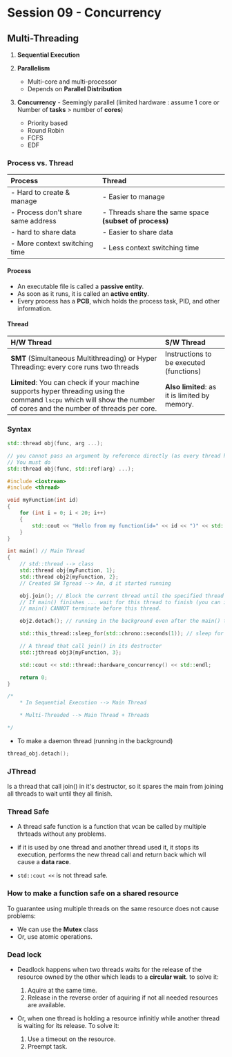 # Session 09 - Concurrency

## Multi-Threading

1. **Sequential Execution**

2. **Parallelism**
   * Multi-core and multi-processor
   * Depends on **Parallel Distribution**

3. **Concurrency** - Seemingly parallel (limited hardware : assume 1 core or Number of **tasks** > number of **cores**)
   * Priority based
   * Round Robin
   * FCFS
   * EDF

### Process vs. Thread

| Process | Thread |
| :-- | :-- |
| - Hard to create & manage | - Easier to manage |
| - Process don't share same address | - Threads share the same space **(subset of process)** |
| - hard to share data | - Easier to share data |
| - More context switching time | - Less context switching time |

#### Process

* An executable file is called a **passive entity**.
* As soon as it runs, it is called an **active entity**.
* Every process has a **PCB**, which holds the process task, PID, and other information.

#### Thread

| H/W Thread | S/W Thread |
|:--|:--|
|**SMT** (Simultaneous Multithreading) or Hyper Threading: every core runs two threads | Instructions to be executed (functions) |
| **Limited**: You can check if your machine supports hyper threading using the command `lscpu` which will show the number of cores and the number of threads per core. | **Also limited**: as it is limited by memory. |

### Syntax

```cpp
std::thread obj(func, arg ...);

// you cannot pass an argument by reference directly (as every thread has its own address space)
// You must do
std::thread obj(func, std::ref(arg) ...);
```

```cpp
#include <iostream>
#include <thread>

void myFunction(int id)
{
    for (int i = 0; i < 20; i++)
    {
        std::cout << "Hello from my function(id=" << id << ")" << std::endl;
    }
}

int main() // Main Thread
{
    // std::thread --> class
    std::thread obj{myFunction, 1};
    std::thread obj2{myFunction, 2};
    // Created SW Tgread --> An, d it started running

    obj.join(); // Block the current thread until the specified thread finishes.
    // If main() finishes ... wait for this thread to finish (you can instead put a while(1))
    // main() CANNOT terminate before this thread.

    obj2.detach(); // running in the background even after the main() terminates

    std::this_thread::sleep_for(std::chrono::seconds(1)); // sleep for 1 seconds

    // A thread that call join() in its destructor
    std::jthread obj3{myFunction, 3};

    std::cout << std::thread::hardware_concurrency() << std::endl;

    return 0;
}

/*
    * In Sequential Execution --> Main Thread

    * Multi-Threaded --> Main Thread + Threads

*/
```

* To make a daemon thread (running in the background)

```cpp
thread_obj.detach();
```

### JThread

Is a thread that call join() in it's destructor, so it spares the main from joining all threads to wait until they all finish.

### Thread Safe

* A thread safe function is a function that vcan be called by multiple thrteads without any problems.

* if it is used by one thread and another thread used it, it stops its execution, performs the new thread call and return back which wll cause a **data race**.

* `std::cout <<` is not thread safe.

### How to make a function safe on a shared resource

To guarantee using multiple threads on the same resource does not cause problems:

* We can use the **Mutex** class
* Or, use atomic operations.

### Dead lock

* Deadlock happens when two threads waits for the release of the resource owned by the other which leads to a **circular wait**. to solve it:
  1. Aquire at the same time.
  2. Release in the reverse order of aquiring if not all needed resources are available.

* Or, when one thread is holding a resource infinitly while another thread is waiting for its release. To solve it:
  1. Use a timeout on the resource.
  2. Preempt task.
